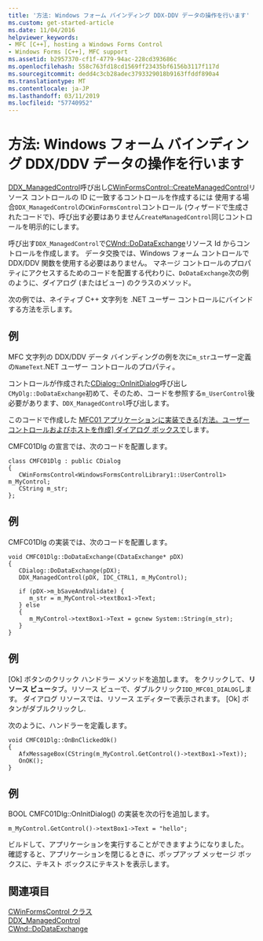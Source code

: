 ```yaml
---
title: '方法: Windows フォーム バインディング DDX-DDV データの操作を行います'
ms.custom: get-started-article
ms.date: 11/04/2016
helpviewer_keywords:
- MFC [C++], hosting a Windows Forms Control
- Windows Forms [C++], MFC support
ms.assetid: b2957370-cf1f-4779-94ac-228cd393686c
ms.openlocfilehash: 558c763fd18cd1569ff23435bf6156b3117f117d
ms.sourcegitcommit: dedd4c3cb28adec3793329018b9163ffddf890a4
ms.translationtype: MT
ms.contentlocale: ja-JP
ms.lasthandoff: 03/11/2019
ms.locfileid: "57740952"
---
```

# <a name="how-to-do-ddxddv-data-binding-with-windows-forms"></a>方法: Windows フォーム バインディング DDX/DDV データの操作を行います

[DDX_ManagedControl](../mfc/reference/standard-dialog-data-exchange-routines.md#ddx_managedcontrol)呼び出し[CWinFormsControl::CreateManagedControl](../mfc/reference/cwinformscontrol-class.md#createmanagedcontrol)リソース コントロールの ID に一致するコントロールを作成するには 使用する場合`DDX_ManagedControl`の`CWinFormsControl`コントロール (ウィザードで生成されたコードで)、呼び出す必要はありません`CreateManagedControl`同じコントロールを明示的にします。

呼び出す`DDX_ManagedControl`で[CWnd::DoDataExchange](../mfc/reference/cwnd-class.md#dodataexchange)リソース Id からコントロールを作成します。 データ交換では、Windows フォーム コントロールで DDX/DDV 関数を使用する必要はありません。 マネージ コントロールのプロパティにアクセスするためのコードを配置する代わりに、`DoDataExchange`次の例のように、ダイアログ (またはビュー) のクラスのメソッド。

次の例では、ネイティブ C++ 文字列を .NET ユーザー コントロールにバインドする方法を示します。

## <a name="example"></a>例

MFC 文字列の DDX/DDV データ バインディングの例を次に`m_str`ユーザー定義の`NameText`.NET ユーザー コントロールのプロパティ。

コントロールが作成された[CDialog::OnInitDialog](../mfc/reference/cdialog-class.md#oninitdialog)呼び出し`CMyDlg::DoDataExchange`初めて、そのため、コードを参照する`m_UserControl`後必要があります、`DDX_ManagedControl`呼び出します。

このコードで作成した [MFC01 アプリケーションに実装できる[方法。ユーザー コントロールおよびホストを作成] ダイアログ ボックスで](../dotnet/how-to-create-the-user-control-and-host-in-a-dialog-box.md)します。

CMFC01Dlg の宣言では、次のコードを配置します。

```
class CMFC01Dlg : public CDialog
{
   CWinFormsControl<WindowsFormsControlLibrary1::UserControl1> m_MyControl;
   CString m_str;
};
```

## <a name="example"></a>例

CMFC01Dlg の実装では、次のコードを配置します。

```
void CMFC01Dlg::DoDataExchange(CDataExchange* pDX)
{
   CDialog::DoDataExchange(pDX);
   DDX_ManagedControl(pDX, IDC_CTRL1, m_MyControl);

   if (pDX->m_bSaveAndValidate) {
      m_str = m_MyControl->textBox1->Text;
   } else
   {
      m_MyControl->textBox1->Text = gcnew System::String(m_str);
   }
}
```

## <a name="example"></a>例

[Ok] ボタンのクリック ハンドラー メソッドを追加します。 をクリックして、**リソース ビュー**タブ。リソース ビューで、ダブルクリック`IDD_MFC01_DIALOG`します。 ダイアログ リソースでは、リソース エディターで表示されます。 [Ok] ボタンがダブルクリックし.

次のように、ハンドラーを定義します。

```
void CMFC01Dlg::OnBnClickedOk()
{
   AfxMessageBox(CString(m_MyControl.GetControl()->textBox1->Text));
   OnOK();
}
```

## <a name="example"></a>例

BOOL CMFC01Dlg::OnInitDialog() の実装を次の行を追加します。

```
m_MyControl.GetControl()->textBox1->Text = "hello";
```

ビルドして、アプリケーションを実行することができますようになりました。 確認すると、アプリケーションを閉じるときに、ポップアップ メッセージ ボックスに、テキスト ボックスにテキストを表示します。

## <a name="see-also"></a>関連項目

[CWinFormsControl クラス](../mfc/reference/cwinformscontrol-class.md)<br/>
[DDX_ManagedControl](../mfc/reference/standard-dialog-data-exchange-routines.md#ddx_managedcontrol)<br/>
[CWnd::DoDataExchange](../mfc/reference/cwnd-class.md#dodataexchange)
